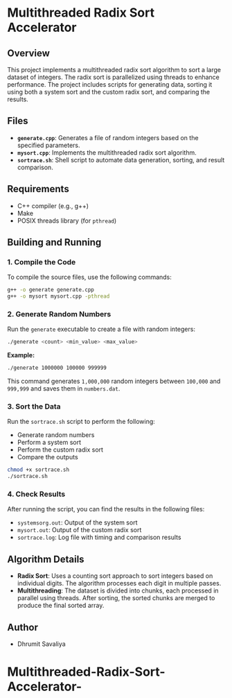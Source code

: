 # Multithreaded Radix Sort Accelerator

## Overview

This project implements a multithreaded radix sort algorithm to sort a large dataset of integers. The radix sort is parallelized using threads to enhance performance. The project includes scripts for generating data, sorting it using both a system sort and the custom radix sort, and comparing the results.

## Files

- **`generate.cpp`**: Generates a file of random integers based on the specified parameters.
- **`mysort.cpp`**: Implements the multithreaded radix sort algorithm.
- **`sortrace.sh`**: Shell script to automate data generation, sorting, and result comparison.

## Requirements

- C++ compiler (e.g., g++)
- Make
- POSIX threads library (for `pthread`)

## Building and Running

### 1. Compile the Code

To compile the source files, use the following commands:

```bash
g++ -o generate generate.cpp
g++ -o mysort mysort.cpp -pthread
```

### 2. Generate Random Numbers

Run the `generate` executable to create a file with random integers:

```bash
./generate <count> <min_value> <max_value>
```

**Example:**

```bash
./generate 1000000 100000 999999
```

This command generates `1,000,000` random integers between `100,000` and `999,999` and saves them in `numbers.dat`.

### 3. Sort the Data

Run the `sortrace.sh` script to perform the following:

- Generate random numbers
- Perform a system sort
- Perform the custom radix sort
- Compare the outputs

```bash
chmod +x sortrace.sh
./sortrace.sh
```

### 4. Check Results

After running the script, you can find the results in the following files:

- `systemsorg.out`: Output of the system sort
- `mysort.out`: Output of the custom radix sort
- `sortrace.log`: Log file with timing and comparison results

## Algorithm Details

- **Radix Sort**: Uses a counting sort approach to sort integers based on individual digits. The algorithm processes each digit in multiple passes.
- **Multithreading**: The dataset is divided into chunks, each processed in parallel using threads. After sorting, the sorted chunks are merged to produce the final sorted array.

## Author

- Dhrumit Savaliya
# Multithreaded-Radix-Sort-Accelerator-
